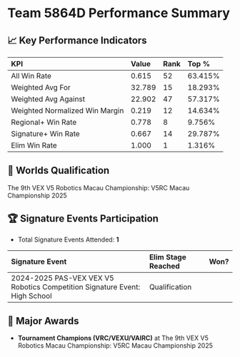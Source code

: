 # Team 5864D Performance Summary

## 📈 Key Performance Indicators
| KPI | Value | Rank | Top % |
|:---|:-----|:----|:------|
| All Win Rate | 0.615 | 52 | 63.415% |
| Weighted Avg For | 32.789 | 15 | 18.293% |
| Weighted Avg Against | 22.902 | 47 | 57.317% |
| Weighted Normalized Win Margin | 0.219 | 12 | 14.634% |
| Regional+ Win Rate | 0.778 | 8 | 9.756% |
| Signature+ Win Rate | 0.667 | 14 | 29.787% |
| Elim Win Rate | 1.000 | 1 | 1.316% |


## 🎯 Worlds Qualification
The 9th VEX V5 Robotics Macau Championship: V5RC Macau Championship 2025

## 🏆 Signature Events Participation
- Total Signature Events Attended: **1**

| Signature Event | Elim Stage Reached | Won? |
|:----------------|:-------------------|:----|
| 2024-2025 PAS-VEX VEX V5 Robotics Competition Signature Event: High School | Qualification |  |


## 🥇 Major Awards
- **Tournament Champions (VRC/VEXU/VAIRC)** at The 9th VEX V5 Robotics Macau Championship: V5RC Macau Championship 2025

